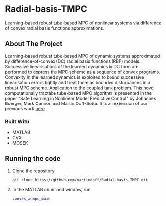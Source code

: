 # Radial-basis-TMPC
Learning-based robust tube-based MPC of nonlinear systems via difference of convex radial basis functions approximations. 

<!-- ABOUT THE PROJECT -->
## About The Project

Learning-based robust tube-based MPC of dynamic systems approximated by difference-of-convex (DC) radial basis functions (RBF) models. Successive linearisations of the learned dynamics in DC form are performed to express the MPC scheme as a sequence of convex programs.  Convexity in the learned dynamics is exploited to bound successive linearisation errors tightly and treat them as bounded disturbances in a robust MPC scheme. Application to the coupled tank problem. This novel computationally tractabe tube-based MPC algorithm is presented in the paper "Safe Learning in Nonlinear Model Predictive Control" by Johannes Buerger, Mark Cannon and Martin Doff-Sotta. It is an extension of our previous work [here](https://ora.ox.ac.uk/objects/uuid:a3a0130b-5387-44b3-97ae-1c9795b91a42/download_file?safe_filename=Doff-Sotta_and_Cannon_2022_Difference_of_convex.pdf&file_format=application%2Fpdf&type_of_work=Conference+item)

### Built With

* MATLAB
* CVX
* MOSEK

## Running the code

1. Clone the repository
   ```sh
   git clone https://github.com/martindoff/Radial-basis-TMPC.git
   ```
2. In the MATLAB command window, run

   ```matlab
   convex_anmpc_main
   ```
